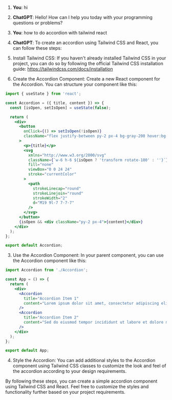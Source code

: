 1. **You**: hi
2. **ChatGPT**: Hello! How can I help you today with your programming questions or problems?
3. **You**: how to do accordion with tailwind react
4. **ChatGPT**: To create an accordion using Tailwind CSS and React, you can follow these steps:

1. Install Tailwind CSS: If you haven't already installed Tailwind CSS in your project, you can do so by following the official Tailwind CSS installation guide: https://tailwindcss.com/docs/installation

2. Create the Accordion Component: Create a new React component for the Accordion. You can structure your component like this:

```jsx
import { useState } from 'react';

const Accordion = ({ title, content }) => {
  const [isOpen, setIsOpen] = useState(false);

  return (
    <div>
      <button
        onClick={() => setIsOpen(!isOpen)}
        className="flex justify-between py-2 px-4 bg-gray-200 hover:bg-gray-300"
      >
        <p>{title}</p>
        <svg
          xmlns="http://www.w3.org/2000/svg"
          className={`w-6 h-6 ${isOpen ? 'transform rotate-180' : ''}`}
          fill="none"
          viewBox="0 0 24 24"
          stroke="currentColor"
        >
          <path
            strokeLinecap="round"
            strokeLinejoin="round"
            strokeWidth="2"
            d="M19 9l-7 7-7-7"
          />
        </svg>
      </button>
      {isOpen && <div className="py-2 px-4">{content}</div>}
    </div>
  );
};

export default Accordion;
```

3. Use the Accordion Component: In your parent component, you can use the Accordion component like this:

```jsx
import Accordion from './Accordion';

const App = () => {
  return (
    <div>
      <Accordion
        title="Accordion Item 1"
        content="Lorem ipsum dolor sit amet, consectetur adipiscing elit."
      />
      <Accordion
        title="Accordion Item 2"
        content="Sed do eiusmod tempor incididunt ut labore et dolore magna aliqua."
      />
    </div>
  );
};

export default App;
```

4. Style the Accordion: You can add additional styles to the Accordion component using Tailwind CSS classes to customize the look and feel of the accordion according to your design requirements.

By following these steps, you can create a simple accordion component using Tailwind CSS and React. Feel free to customize the styles and functionality further based on your project requirements.